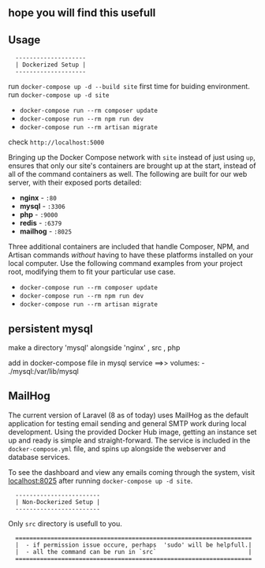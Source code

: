 ## hope you will find this usefull

## Usage 
      --------------------
      | Dockerized Setup |
      --------------------

run `docker-compose up -d --build site` first time for buiding environment.
run `docker-compose up -d site`


- `docker-compose run --rm composer update`
- `docker-compose run --rm npm run dev`
- `docker-compose run --rm artisan migrate` 

check `http://localhost:5000`



Bringing up the Docker Compose network with `site` instead of just using `up`, ensures that only our site's containers are brought up at the start, instead of all of the command containers as well. The following are built for our web server, with their exposed ports detailed:

- **nginx** - `:80`
- **mysql** - `:3306`
- **php** - `:9000`
- **redis** - `:6379`
- **mailhog** - `:8025` 

Three additional containers are included that handle Composer, NPM, and Artisan commands *without* having to have these platforms installed on your local computer. Use the following command examples from your project root, modifying them to fit your particular use case.

- `docker-compose run --rm composer update`
- `docker-compose run --rm npm run dev`
- `docker-compose run --rm artisan migrate` 

<!-- ## laravel app
make a directory  'src' alongside 'nginx' , php

put laravel app project in 'src'  -->



## persistent mysql

make a directory  'mysql' alongside 'nginx' , src , php

add in docker-compose file in mysql service ==>> 
volumes:
      - ./mysql:/var/lib/mysql


## MailHog

The current version of Laravel (8 as of today) uses MailHog as the default application for testing email sending and general SMTP work during local development. Using the provided Docker Hub image, getting an instance set up and ready is simple and straight-forward. The service is included in the `docker-compose.yml` file, and spins up alongside the webserver and database services.

To see the dashboard and view any emails coming through the system, visit [localhost:8025](http://localhost:8025) after running `docker-compose up -d site`.



      ------------------------
      | Non-Dockerized Setup |
      ------------------------

Only `src` directory is usefull to you.




      ===================================================================
      |  - if permission issue occure, perhaps  'sudo' will be helpfull.|
      |  - all the command can be run in `src`                          |
      ===================================================================
